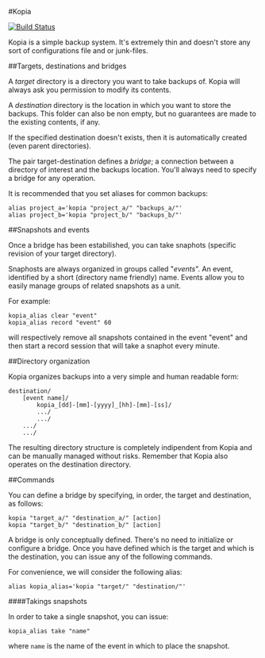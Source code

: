 #Kopia

[![Build Status](https://travis-ci.org/Jefffrey/Kopia.svg?branch=master)](https://travis-ci.org/Jefffrey/Kopia)

Kopia is a simple backup system. It's extremely thin and doesn't store any sort of configurations file and or junk-files.

##Targets, destinations and bridges

A *target* directory is a directory you want to take backups of. Kopia will always ask you permission to modify its contents.

A *destination* directory is the location in which you want to store the backups. This folder can also be non empty, but no guarantees are made to the existing contents, if any. 

If the specified destination doesn't exists, then it is automatically created (even parent directories).

The pair target-destination defines a *bridge*; a connection between a directory of interest and the backups location. You'll always need to specify a bridge for any operation. 

It is recommended that you set aliases for common backups:

```
alias project_a='kopia "project_a/" "backups_a/"'
alias project_b='kopia "project_b/" "backups_b/"'
```

##Snapshots and events

Once a bridge has been estabilished, you can take snaphots (specific revision of your target directory). 

Snaphosts are always organized in groups called "*events*". An event, identified by a short (directory name friendly) name. Events allow you to easily manage groups of related snapshots as a unit.

For example:

```
kopia_alias clear "event"
kopia_alias record "event" 60
```

will respectively remove all snapshots contained in the event "event" and then start a record session that will take a snaphot every minute.

##Directory organization

Kopia organizes backups into a very simple and human readable form:

```
destination/
    [event name]/
        kopia_[dd]-[mm]-[yyyy]_[hh]-[mm]-[ss]/
        .../
        .../
    .../
    .../
```

The resulting directory structure is completely indipendent from Kopia and can be manually managed without risks. Remember that Kopia also operates on the destination directory.

##Commands

You can define a bridge by specifying, in order, the target and destination, as follows:

```
kopia "target_a/" "destination_a/" [action]
kopia "target_b/" "destination_b/" [action]
```

A bridge is only conceptually defined. There's no need to initialize or configure a bridge. Once you have defined which is the target and which is the destination, you can issue any of the following commands.

For convenience, we will consider the following alias:

```
alias kopia_alias='kopia "target/" "destination/"'
```

####Takings snapshots

In order to take a single snapshot, you can issue:

```
kopia_alias take "name"
```

where `name` is the name of the event in which to place the snapshot.
